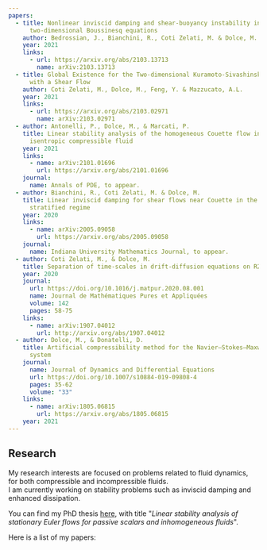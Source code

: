 ```yaml
---
papers:
  - title: Nonlinear inviscid damping and shear-buoyancy instability in the
      two-dimensional Boussinesq equations
    author: Bedrossian, J., Bianchini, R., Coti Zelati, M. & Dolce, M.
    year: 2021
    links:
      - url: https://arxiv.org/abs/2103.13713
        name: arXiv:2103.13713
  - title: Global Existence for the Two-dimensional Kuramoto-Sivashinsky equation
      with a Shear Flow
    author: Coti Zelati, M., Dolce, M., Feng, Y. & Mazzucato, A.L.
    year: 2021
    links:
      - url: https://arxiv.org/abs/2103.02971
        name: arXiv:2103.02971
  - author: Antonelli, P., Dolce, M., & Marcati, P.
    title: Linear stability analysis of the homogeneous Couette flow in a 2D
      isentropic compressible fluid
    year: 2021
    links:
      - name: arXiv:2101.01696
        url: https://arxiv.org/abs/2101.01696
    journal:
      name: Annals of PDE, to appear.
  - author: Bianchini, R., Coti Zelati, M. & Dolce, M.
    title: Linear inviscid damping for shear flows near Couette in the 2D stably
      stratified regime
    year: 2020
    links:
      - name: arXiv:2005.09058
        url: https://arxiv.org/abs/2005.09058
    journal:
      name: Indiana University Mathematics Journal, to appear.
  - author: Coti Zelati, M., & Dolce, M.
    title: Separation of time-scales in drift-diffusion equations on R2
    year: 2020
    journal:
      url: https://doi.org/10.1016/j.matpur.2020.08.001
      name: Journal de Mathématiques Pures et Appliquées
      volume: 142
      pages: 58-75
    links:
      - name: arXiv:1907.04012
        url: http://arxiv.org/abs/1907.04012
  - author: Dolce, M., & Donatelli, D.
    title: Artificial compressibility method for the Navier–Stokes–Maxwell–Stefan
      system
    journal:
      name: Journal of Dynamics and Differential Equations
      url: https://doi.org/10.1007/s10884-019-09808-4
      pages: 35-62
      volume: "33"
    links:
      - name: arXiv:1805.06815
        url: https://arxiv.org/abs/1805.06815
    year: 2021
---
```

## Research

My research interests are focused on problems related to fluid dynamics,
for both compressible and incompressible fluids.\
I am currently working on stability problems such as inviscid damping
and enhanced dissipation.

You can find my PhD thesis [here](https://wwwf.imperial.ac.uk/~mdolce/2020_Dolce.pdf), with title "*Linear stability analysis of stationary Euler flows for passive scalars and inhomogeneous fluids*". 

Here is a list of my papers:
